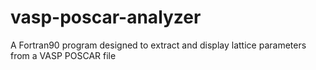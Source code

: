 # vasp-poscar-analyzer
A Fortran90 program designed to extract and display lattice parameters from a VASP POSCAR file

